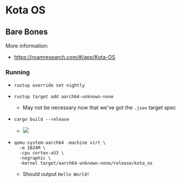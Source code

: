 # Kota OS

## Bare Bones

More information:

- https://roamresearch.com/#/app/Kota-OS

### Running

- `rustup override set nightly`
- `rustup target add aarch64-unknown-none`
  - May not be necessary now that we've got the `.json` target spec
- `cargo build --release`
  - ![](https://firebasestorage.googleapis.com/v0/b/firescript-577a2.appspot.com/o/imgs%2Fapp%2FKota-OS%2FOIcgeQDkUi.png?alt=media&token=a975677e-94c9-4908-8ed0-adb409fab8ed)
- ```shell
  qemu-system-aarch64 -machine virt \
  	-m 1024M \
  	-cpu cortex-a53 \
  	-nographic \
  	-kernel target/aarch64-unknown-none/release/kota_os
  ```

  - Should output `Hello World!`
